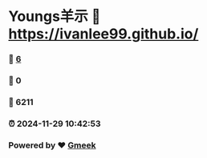 # Youngs羊示 :link: https://ivanlee99.github.io/ 
### :page_facing_up: [6](https://ivanlee99.github.io//tag.html) 
### :speech_balloon: 0 
### :hibiscus: 6211 
### :alarm_clock: 2024-11-29 10:42:53 
### Powered by :heart: [Gmeek](https://github.com/Meekdai/Gmeek)
